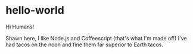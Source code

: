 # hello-world

Hi Humans!

Shawn here, I like Node.js and Coffeescript (that's what I'm made of!)
I've had tacos on the noon and fine them far superior to Earth tacos.
